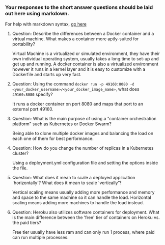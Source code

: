 ### Your responses to the short answer questions should be laid out here using markdown.

For help with markdown syntax, [go here](https://github.com/adam-p/markdown-here/wiki/Markdown-Cheatsheet)


1. Question: Describe the differences between a Docker container and a virtual machine. What makes a container more aptly-suited for portability?

    Virtual Machine is a virtualized or simulated environment, they have their own individual operating system, usually takes a long time to set-up and get up and running. A docker container is also a virtualized environment however it runs in a kernel layer and it is easy to customize with a Dockerfile and starts up very fast.

2. Question: Using the command `docker run -p 49160:8080 -d <your_docker_username>/<your_docker_image_name>`, what does `49160:8080` specify?

    It runs a docker container on port 8080 and maps that port to an external port 49160.

3. Question: What is the main purpose of using a "container orchestration platform" such as Kubernetes or Docker Swarm?

   Being able to clone multiple docker images and balancing the load on each one of them for best performance.

4. Question: How do you change the number of replicas in a Kubernetes cluster?

    Using a deployment.yml configuration file and setting the options inside the file.

5. Question: What does it mean to scale a deployed application 'horizontally'? What does it mean to scale 'vertically'?
    
    Vertical scaling means usually adding more performance and memory and space to the same machine so it can handle the load. Horizontal scaling means adding more machines to handle the load instead.

6. Question: Heroku also utilizes software containers for deployment. What is the main difference between the 'free' tier of containers on Heroku vs. the paid tiers?

    Free tier usually have less ram and can only run 1 process, where paid can run multiple processes.
